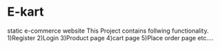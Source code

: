 # E-kart
static e-commerce website
This Project contains follwing functionality.
1)Register
2)Login
3)Product page
4)cart page
5)Place order page
etc....
